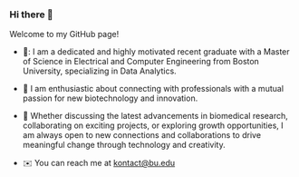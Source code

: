 ### Hi there 👋

Welcome to my GitHub page!

- 🍄: I am a dedicated and highly motivated recent graduate with a Master of Science in Electrical and Computer Engineering from Boston University, specializing in Data Analytics.

- :ribbon: I am enthusiastic about connecting with professionals with a mutual passion for new biotechnology and innovation. 

- :star2: Whether discussing the latest advancements in biomedical research, collaborating on exciting projects, or exploring growth opportunities, I am always open to new connections and collaborations to drive meaningful change through technology and creativity.

- :envelope: You can reach me at kontact@bu.edu

  
<!--
**jadekhanh/jadekhanh** is a ✨ _special_ ✨ repository because its `README.md` (this file) appears on your GitHub profile.

Here are some ideas to get you started:

- 🔭 I’m currently working on ...
- 🌱 I’m currently learning ...
- 👯 I’m looking to collaborate on ...
- 🤔 I’m looking for help with ...
- 💬 Ask me about ...
- 📫 How to reach me: ...
- 😄 Pronouns: ...
- ⚡ Fun fact: ...
-->
